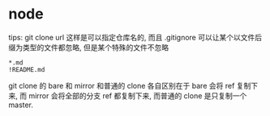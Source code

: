 # node




tips: git clone url <path> 这样是可以指定仓库名的, 而且 .gitignore 可以让某个以文件后缀为类型的文件都忽略, 但是某个特殊的文件不忽略
```
*.md
!README.md
```
git clone 的 bare 和 mirror 和普通的 clone 各自区别在于 bare 会将 ref 复制下来, 而 mirror 会将全部的分支 ref 都复制下来, 而普通的 clone 是只复制一个 master.